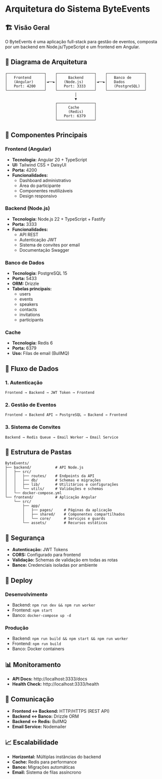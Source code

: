 # Arquitetura do Sistema ByteEvents

## 🏗️ Visão Geral

O ByteEvents é uma aplicação full-stack para gestão de eventos, composta por um backend em Node.js/TypeScript e um frontend em Angular.

## 📐 Diagrama de Arquitetura

```
┌─────────────────┐    ┌─────────────────┐    ┌─────────────────┐
│   Frontend      │    │     Backend     │    │   Banco de      │
│   (Angular)     │◄──►│   (Node.js)     │◄──►│   Dados         │
│   Port: 4200    │    │   Port: 3333    │    │   (PostgreSQL)  │
└─────────────────┘    └─────────────────┘    └─────────────────┘
                                │
                                ▼
                       ┌─────────────────┐
                       │     Cache       │
                       │     (Redis)     │
                       │   Port: 6379    │
                       └─────────────────┘
```

## 🔧 Componentes Principais

### Frontend (Angular)

- **Tecnologia:** Angular 20 + TypeScript
- **UI:** Tailwind CSS + DaisyUI
- **Porta:** 4200
- **Funcionalidades:**
  - Dashboard administrativo
  - Área do participante
  - Componentes reutilizáveis
  - Design responsivo

### Backend (Node.js)

- **Tecnologia:** Node.js 22 + TypeScript + Fastify
- **Porta:** 3333
- **Funcionalidades:**
  - API REST
  - Autenticação JWT
  - Sistema de convites por email
  - Documentação Swagger

### Banco de Dados

- **Tecnologia:** PostgreSQL 15
- **Porta:** 5433
- **ORM:** Drizzle
- **Tabelas principais:**
  - users
  - events
  - speakers
  - contacts
  - invitations
  - participants

### Cache

- **Tecnologia:** Redis 6
- **Porta:** 6379
- **Uso:** Filas de email (BullMQ)

## 🔄 Fluxo de Dados

### 1. Autenticação

```
Frontend → Backend → JWT Token → Frontend
```

### 2. Gestão de Eventos

```
Frontend → Backend API → PostgreSQL → Backend → Frontend
```

### 3. Sistema de Convites

```
Backend → Redis Queue → Email Worker → Email Service
```

## 📁 Estrutura de Pastas

```
ByteEvents/
├── backend/           # API Node.js
│   ├── src/
│   │   ├── routes/    # Endpoints da API
│   │   ├── db/        # Schemas e migrações
│   │   ├── lib/       # Utilitários e configurações
│   │   └── utils/     # Validações e schemas
│   └── docker-compose.yml
└── frontend/          # Aplicação Angular
    └── src/
        ├── app/
        │   ├── pages/     # Páginas da aplicação
        │   ├── shared/    # Componentes compartilhados
        │   └── core/      # Serviços e guards
        └── assets/        # Recursos estáticos
```

## 🔐 Segurança

- **Autenticação:** JWT Tokens
- **CORS:** Configurado para frontend
- **Validação:** Schemas de validação em todas as rotas
- **Banco:** Credenciais isoladas por ambiente

## 🚀 Deploy

### Desenvolvimento

- Backend: `npm run dev && npm run worker`
- Frontend: `npm start`
- Banco: `docker-compose up -d`

### Produção

- Backend: `npm run build && npm start && npm run worker`
- Frontend: `npm run build`
- Banco: Docker containers

## 📊 Monitoramento

- **API Docs:** http://localhost:3333/docs
- **Health Check:** http://localhost:3333/health

## 🔄 Comunicação

- **Frontend ↔ Backend:** HTTP/HTTPS (REST API)
- **Backend ↔ Banco:** Drizzle ORM
- **Backend ↔ Redis:** BullMQ
- **Email Service:** Nodemailer

## 📈 Escalabilidade

- **Horizontal:** Múltiplas instâncias do backend
- **Cache:** Redis para performance
- **Banco:** Migrações automáticas
- **Email:** Sistema de filas assíncrono
